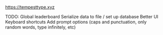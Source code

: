 https://tempesttype.xyz

TODO:
Global leaderboard
Serialize data to file / set up database
Better UI
Keyboard shortcuts
Add prompt options (caps and punctuation, only random words, type infinitely, etc)

